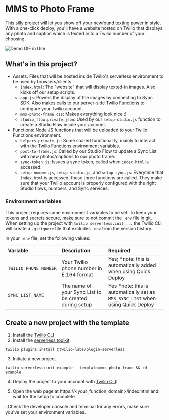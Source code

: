 # MMS to Photo Frame

This silly project will let you show off your newfound texting power in style. With a one-click deploy, you'll have a website hosted on Twilio that displays any photo and caption which is texted in to a Twilio number of your choosing. 

![Demo GIF in Use](sample_gif.gif)

## What's in this project?
- Assets: Files that will be hosted inside Twilio's serverless environment to be used by browsers/clients. 
	- `index.html`: The "website" that will display texted-in images. Also kicks off our setup scripts.
	- `app.js`: Powers the display of the images by connecting to Sync SDK. Also makes calls to our server-side Twilio Functions to configure your Twilio account.
	- `mms-photo-frame.css`: Makes everything look nice :)
	- `studio_flow.private.json`: Used by our `setup-studio.js` function to create a Studio Flow inside your account.
- Functions: Node JS functions that will be uploaded to your Twilio Functions environment.
	- `helpers.private.js`: Some shared functionality, mainly to interact with the Twilio Functions environment variables. 
	- `post-to-frame.js`: Called by our Studio Flow to update a Sync List with new photos/captions to our photo frame. 
	- `sync-token.js`: Issues a sync token, called when `index.html` is accessed.
	- `setup-number.js`, `setup-studio.js`, and `setup-sync.js`: Everytime that `index.html` is accessed, these three functions are called. They make sure that your Twilio account is properly configured with the right Studio flows, numbers, and Sync services.

### Environment variables

This project requires some environment variables to be set. To keep your tokens and secrets secure, make sure to not commit the `.env` file in git. When setting up the project with `twilio serverless:init ...` the Twilio CLI will create a `.gitignore` file that excludes `.env` from the version history.

In your `.env` file, set the following values:

| Variable | Description | Required |
| :------- | :---------- | :------- |
| `TWILIO_PHONE_NUMBER` | Your Twilio phone number in E.164 format | Yes; *note: this is automatically added when using Quick Deploy |
| `SYNC_LIST_NAME` | The name of your Sync List to be created during setup | Yes *note: this is automatically set as `MMS_SYNC_LIST` when using Quick Deploy |

## Create a new project with the template

1. Install the [Twilio CLI](https://www.twilio.com/docs/twilio-cli/quickstart#install-twilio-cli)
2. Install the [serverless toolkit](https://www.twilio.com/docs/labs/serverless-toolkit/getting-started)

```shell
twilio plugins:install @twilio-labs/plugin-serverless
```

3. Initiate a new project

```
twilio serverless:init example --template=mms-photo-frame && cd example
```

4. Deploy the project to your account with [Twilio CLI](https://www.twilio.com/docs/twilio-cli/quickstart):


5. Open the web page at https://<your_function_domain>/index.html and wait for the setup to complete.

ℹ️ Check the developer console and terminal for any errors, make sure you've set your environment variables.
